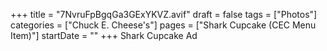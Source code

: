 +++
title = "7NvruFpBgqGa3GExYKVZ.avif"
draft = false
tags = ["Photos"]
categories = ["Chuck E. Cheese's"]
pages = ["Shark Cupcake (CEC Menu Item)"]
startDate = ""
+++
Shark Cupcake Ad
